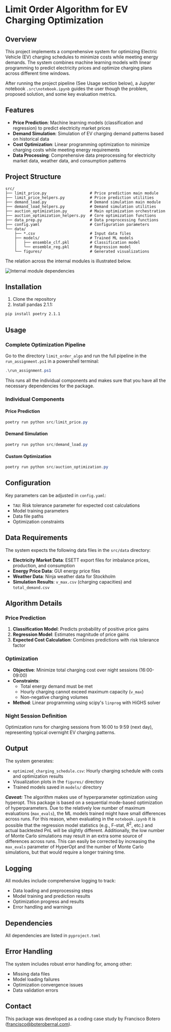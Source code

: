 # Limit Order Algorithm for EV Charging Optimization

## Overview

This project implements a comprehensive system for optimizing Electric Vehicle (EV) charging schedules to minimize costs while meeting energy demands. The system combines machine learning models with linear programming to predict electricity prices and optimize charging plans across different time windows.

After running the project pipeline (See Usage section below), a Jupyter notebook `.src\notebook.ipynb` guides the user though the problem, proposed solution, and some key evaluation metrics.

## Features

- **Price Prediction**: Machine learning models (classification and regression) to predict electricity market prices
- **Demand Simulation**: Simulation of EV charging demand patterns based on historical data
- **Cost Optimization**: Linear programming optimization to minimize charging costs while meeting energy requirements
- **Data Processing**: Comprehensive data preprocessing for electricity market data, weather data, and consumption patterns

## Project Structure

```
src/
├── limit_price.py                   # Price prediction main module
├── limit_price_helpers.py           # Price prediction utilities
├── demand_load.py                   # Demand simulation main module
├── demand_load_helpers.py           # Demand simulation utilities
├── auction_optimization.py          # Main optimization orchestration
├── auction_optimization_helpers.py  # Core optimization functions
├── data_prep.py                     # Data preprocessing functions
├── config.yaml                      # Configuration parameters
└── data/
    ├── *.csv                        # Input data files
    ├── models/                      # Trained ML models
    │   ├── ensemble_clf.pkl         # Classification model
    │   └── ensemble_reg.pkl         # Regression model
    └── figures/                     # Generated visualizations
```

The relation across the internal modules is illustrated below.

![Internal module dependencies](.src/data/figures/map.png)


## Installation

1. Clone the repository
2. Install pandas 2.1.1:

```bash
pip install poetry 2.1.1
```

## Usage

### Complete Optimization Pipeline

Go to the directory `limit_order_algo` and run the full pipeline in the `run_assignment.ps1` in a powershell terminal:

```powershell
.\run_assignment.ps1
```

This runs all the individual components and makes sure that you have all the necessary dependencies for the package.

### Individual Components

#### Price Prediction
```powershell
poetry run python src/limit_price.py
```

#### Demand Simulation
```powershell
poetry run python src/demand_load.py
```

#### Custom Optimization
```powershell
poetry run python src/auction_optimization.py
```

## Configuration
Key parameters can be adjusted in `config.yaml`:

- `TAU`: Risk tolerance parameter for expected cost calculations
- Model training parameters
- Data file paths
- Optimization constraints

## Data Requirements

The system expects the following data files in the `src/data` directory:

- **Electricity Market Data**: ESETT export files for imbalance prices, production, and consumption
- **Energy Price Data**: GUI energy price files
- **Weather Data**: Ninja weather data for Stockholm
- **Simulation Results**: `v_max.csv` (charging capacities) and `total_demand.csv`

## Algorithm Details

### Price Prediction
1. **Classification Model**: Predicts probability of positive price gains
2. **Regression Model**: Estimates magnitude of price gains
3. **Expected Cost Calculation**: Combines predictions with risk tolerance factor

### Optimization
- **Objective**: Minimize total charging cost over night sessions (16:00-09:00)
- **Constraints**: 
  - Total energy demand must be met
  - Hourly charging cannot exceed maximum capacity (`v_max`)
  - Non-negative charging volumes
- **Method**: Linear programming using scipy's `linprog` with HiGHS solver

### Night Session Definition
Optimization runs for charging sessions from 16:00 to 9:59 (next day), representing typical overnight EV charging patterns.

## Output

The system generates:
- `optimized_charging_schedule.csv`: Hourly charging schedule with costs and optimization results
- Visualization plots in the `figures/` directory
- Trained models saved in `models/` directory

***Caveat:*** The algorithm makes use of hyperparameter optimization using hyperopt. This package is based on a sequential mode-based optimization of hyperparameters. Due to the relatively low number of maximum evaluations (`max_evals`), the ML models trained might have small differences across runs. For this reason, when evaluating in the `notebook.ipynb` it is possible that the regression model statistics (e.g., F-stat, $R^2$, etc.) and actual backtested PnL will be slightly different. Additionally, the low number of Monte Carlo simulations may result in an extra some source of differences across runs. This can easily be corrected by increasing the `max_evals` parameter of HyperOpt and the number of Monte Carlo simulations, but that would require a longer training time.

## Logging

All modules include comprehensive logging to track:
- Data loading and preprocessing steps
- Model training and prediction results
- Optimization progress and results
- Error handling and warnings

## Dependencies

All dependencies are listed in `pyproject.toml` 

## Error Handling

The system includes robust error handling for, among other:
- Missing data files
- Model loading failures
- Optimization convergence issues
- Data validation errors

## Contact

This package was developed as a coding case study by Francisco Botero (francisco@boterobernal.com). 
